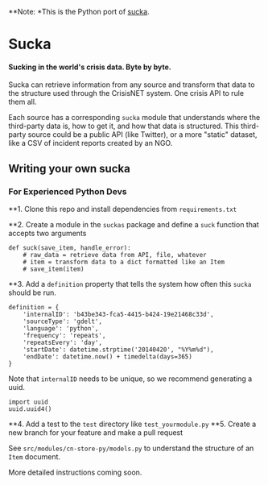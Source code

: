 **Note: *This is the Python port of [sucka](https://github.com/ushahidi/sucka).

# Sucka

#### Sucking in the world's crisis data. Byte by byte. 

Sucka can retrieve information from any source and transform that data to the structure used through the CrisisNET system. One crisis API to rule them all. 

Each source has a corresponding `sucka` module that understands where the third-party data is, how to get it, and how that data is structured. This third-party source could be a public API (like Twitter), or a more "static" dataset, like a CSV of incident reports created by an NGO. 

## Writing your own sucka

### For Experienced Python Devs

**1. Clone this repo and install dependencies from `requirements.txt`

**2. Create a module in the `suckas` package and define a `suck` function that accepts two arguments

    def suck(save_item, handle_error):
        # raw_data = retrieve data from API, file, whatever
        # item = transform data to a dict formatted like an Item
        # save_item(item)

**3. Add a `definition` property that tells the system how often this `sucka` should be run.
    
    definition = {
        'internalID': 'b43be343-fca5-4415-b424-19e21468c33d',
        'sourceType': 'gdelt',
        'language': 'python',
        'frequency': 'repeats',
        'repeatsEvery': 'day',
        'startDate': datetime.strptime('20140420', "%Y%m%d"),
        'endDate': datetime.now() + timedelta(days=365)
    }

Note that `internalID` needs to be unique, so we recommend generating a uuid. 

    import uuid
    uuid.uuid4()

**4. Add a test to the `test` directory like `test_yourmodule.py`
**5. Create a new branch for your feature and make a pull request

See `src/modules/cn-store-py/models.py` to understand the structure of an `Item` document.

More detailed instructions coming soon.